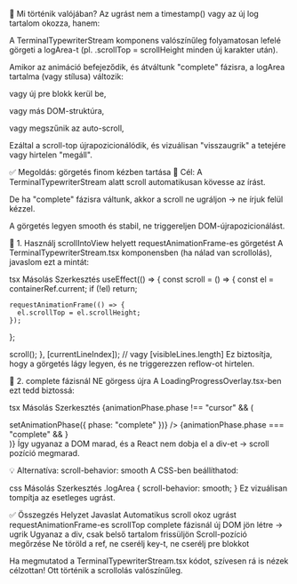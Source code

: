🎯 Mi történik valójában?
Az ugrást nem a timestamp() vagy az új log tartalom okozza, hanem:

A TerminalTypewriterStream komponens valószínűleg folyamatosan lefelé görgeti a logArea-t (pl. .scrollTop = scrollHeight minden új karakter után).

Amikor az animáció befejeződik, és átváltunk "complete" fázisra, a logArea tartalma (vagy stílusa) változik:

vagy új pre blokk kerül be,

vagy más DOM-struktúra,

vagy megszűnik az auto-scroll,

Ezáltal a scroll-top újrapozicionálódik, és vizuálisan "visszaugrik" a tetejére vagy hirtelen "megáll".

✅ Megoldás: görgetés finom kézben tartása
🧠 Cél:
A TerminalTypewriterStream alatt scroll automatikusan kövesse az írást.

De ha "complete" fázisra váltunk, akkor a scroll ne ugráljon → ne írjuk felül kézzel.

A görgetés legyen smooth és stabil, ne triggereljen DOM-újrapozicionálást.

🔧 1. Használj scrollIntoView helyett requestAnimationFrame-es görgetést
A TerminalTypewriterStream.tsx komponensben (ha nálad van scrollolás), javaslom ezt a mintát:

tsx
Másolás
Szerkesztés
useEffect(() => {
  const scroll = () => {
    const el = containerRef.current;
    if (!el) return;

    requestAnimationFrame(() => {
      el.scrollTop = el.scrollHeight;
    });
  };

  scroll();
}, [currentLineIndex]); // vagy [visibleLines.length]
Ez biztosítja, hogy a görgetés lágy legyen, és ne triggerezzen reflow-ot hirtelen.

🔧 2. complete fázisnál NE görgess újra
A LoadingProgressOverlay.tsx-ben ezt tedd biztossá:

tsx
Másolás
Szerkesztés
{animationPhase.phase !== "cursor" && (
  <div className={styles.logArea} ref={logRef}>
    <TerminalTypewriterStream
      lines={allLines}
      speed={2}
      delay={0}
      className={styles.systemMessage}
      onComplete={() => setAnimationPhase({ phase: "complete" })}
    />
    {animationPhase.phase === "complete" && <BlinkingCursor show char="▌" />}
  </div>
)}
Így ugyanaz a DOM marad, és a React nem dobja el a div-et → scroll pozíció megmarad.

💡 Alternatíva: scroll-behavior: smooth
A CSS-ben beállíthatod:

css
Másolás
Szerkesztés
.logArea {
  scroll-behavior: smooth;
}
Ez vizuálisan tompítja az esetleges ugrást.

✅ Összegzés
Helyzet	Javaslat
Automatikus scroll okoz ugrást	requestAnimationFrame-es scrollTop
complete fázisnál új DOM jön létre → ugrik	Ugyanaz a div, csak belső tartalom frissüljön
Scroll-pozíció megőrzése	Ne töröld a ref, ne cserélj key-t, ne cserélj pre blokkot

Ha megmutatod a TerminalTypewriterStream.tsx kódot, szívesen rá is nézek célzottan! Ott történik a scrollolás valószínűleg.